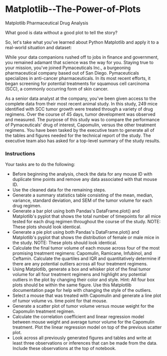 # Matplotlib--The-Power-of-Plots
Matplotlib Pharmaceutical Drug Analysis

What good is data without a good plot to tell the story?

So, let's take what you've learned about Python Matplotlib and apply it to a real-world situation and dataset:

While your data companions rushed off to jobs in finance and government, you remained adamant that science was the way for you. Staying true to your mission, you've joined Pymaceuticals Inc., a burgeoning pharmaceutical company based out of San Diego. Pymaceuticals specializes in anti-cancer pharmaceuticals. In its most recent efforts, it began screening for potential treatments for squamous cell carcinoma (SCC), a commonly occurring form of skin cancer.

As a senior data analyst at the company, you've been given access to the complete data from their most recent animal study. In this study, 249 mice identified with SCC tumor growth were treated through a variety of drug regimens. Over the course of 45 days, tumor development was observed and measured. The purpose of this study was to compare the performance of Pymaceuticals' drug of interest, Capomulin, versus the other treatment regimens. You have been tasked by the executive team to generate all of the tables and figures needed for the technical report of the study. The executive team also has asked for a top-level summary of the study results.

### Instructions

Your tasks are to do the following:
- Before beginning the analysis, check the data for any mouse ID with duplicate time points and remove any data associated with that mouse ID.
- Use the cleaned data for the remaining steps.
- Generate a summary statistics table consisting of the mean, median, variance, standard deviation, and SEM of the tumor volume for each drug regimen.
- Generate a bar plot using both Pandas's DataFrame.plot() and Matplotlib's pyplot that shows the total number of timepoints for all mice tested for each drug regimen throughout the course of the study.
NOTE: These plots should look identical.
- Generate a pie plot using both Pandas's DataFrame.plot() and Matplotlib's pyplot that shows the distribution of female or male mice in the study.
NOTE: These plots should look identical.
- Calculate the final tumor volume of each mouse across four of the most promising treatment regimens: Capomulin, Ramicane, Infubinol, and Ceftamin. Calculate the quartiles and IQR and quantitatively determine if there are any potential outliers across all four treatment regimens.
- Using Matplotlib, generate a box and whisker plot of the final tumor volume for all four treatment regimens and highlight any potential outliers in the plot by changing their color and style.
Hint: All four box plots should be within the same figure. Use this Matplotlib documentation page for help with changing the style of the outliers.
- Select a mouse that was treated with Capomulin and generate a line plot of tumor volume vs. time point for that mouse.
- Generate a scatter plot of tumor volume versus mouse weight for the Capomulin treatment regimen.
- Calculate the correlation coefficient and linear regression model between mouse weight and average tumor volume for the Capomulin treatment. Plot the linear regression model on top of the previous scatter plot.
- Look across all previously generated figures and tables and write at least three observations or inferences that can be made from the data. Include these observations at the top of notebook.